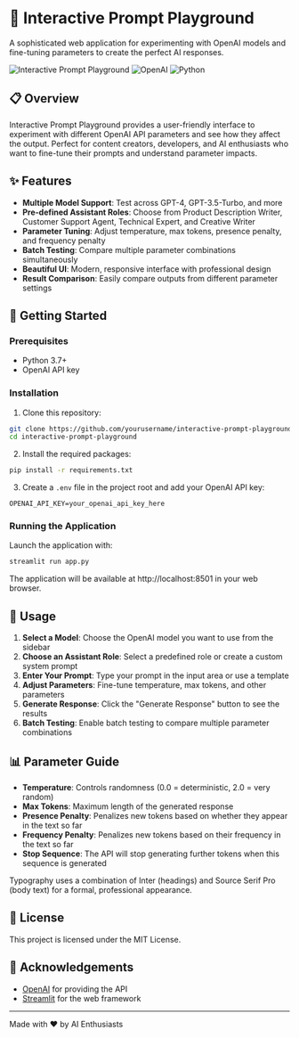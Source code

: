﻿# 🧠 Interactive Prompt Playground

A sophisticated web application for experimenting with OpenAI models and fine-tuning parameters to create the perfect AI responses.

![Interactive Prompt Playground](https://img.shields.io/badge/Streamlit-FF4B4B?style=for-the-badge&logo=Streamlit&logoColor=white)
![OpenAI](https://img.shields.io/badge/OpenAI-412991?style=for-the-badge&logo=openai&logoColor=white)
![Python](https://img.shields.io/badge/Python-3776AB?style=for-the-badge&logo=python&logoColor=white)

## 📋 Overview

Interactive Prompt Playground provides a user-friendly interface to experiment with different OpenAI API parameters and see how they affect the output. Perfect for content creators, developers, and AI enthusiasts who want to fine-tune their prompts and understand parameter impacts.

## ✨ Features

- **Multiple Model Support**: Test across GPT-4, GPT-3.5-Turbo, and more
- **Pre-defined Assistant Roles**: Choose from Product Description Writer, Customer Support Agent, Technical Expert, and Creative Writer
- **Parameter Tuning**: Adjust temperature, max tokens, presence penalty, and frequency penalty
- **Batch Testing**: Compare multiple parameter combinations simultaneously
- **Beautiful UI**: Modern, responsive interface with professional design
- **Result Comparison**: Easily compare outputs from different parameter settings

## 🚀 Getting Started

### Prerequisites

- Python 3.7+
- OpenAI API key

### Installation

1. Clone this repository:
```bash
git clone https://github.com/yourusername/interactive-prompt-playground.git
cd interactive-prompt-playground
```

2. Install the required packages:
```bash
pip install -r requirements.txt
```

3. Create a `.env` file in the project root and add your OpenAI API key:
```
OPENAI_API_KEY=your_openai_api_key_here
```

### Running the Application

Launch the application with:
```bash
streamlit run app.py
```

The application will be available at http://localhost:8501 in your web browser.

## 🔧 Usage

1. **Select a Model**: Choose the OpenAI model you want to use from the sidebar
2. **Choose an Assistant Role**: Select a predefined role or create a custom system prompt
3. **Enter Your Prompt**: Type your prompt in the input area or use a template
4. **Adjust Parameters**: Fine-tune temperature, max tokens, and other parameters
5. **Generate Response**: Click the "Generate Response" button to see the results
6. **Batch Testing**: Enable batch testing to compare multiple parameter combinations

## 📊 Parameter Guide

- **Temperature**: Controls randomness (0.0 = deterministic, 2.0 = very random)
- **Max Tokens**: Maximum length of the generated response
- **Presence Penalty**: Penalizes new tokens based on whether they appear in the text so far
- **Frequency Penalty**: Penalizes new tokens based on their frequency in the text so far
- **Stop Sequence**: The API will stop generating further tokens when this sequence is generated

Typography uses a combination of Inter (headings) and Source Serif Pro (body text) for a formal, professional appearance.

## 📄 License

This project is licensed under the MIT License.

## 🙏 Acknowledgements

- [OpenAI](https://openai.com/) for providing the API
- [Streamlit](https://streamlit.io/) for the web framework

---

Made with ❤️ by AI Enthusiasts

